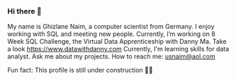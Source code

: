 ### Hi there 👋
My name is Ghizlane Naim, a computer scientist from Germany. I enjoy working with SQL and meeting new people.
Currently, I’m working on 8 Week SQL Challenge, the Virtual Data Apprenticeship with Danny Ma. Take a look https://www.datawithdanny.com
 Currently, I'm learning skills for data analyst.
 Ask me about my projects. How to reach me: usnaim@aol.com
 
 Fun fact: This profile is still under construction :construction_worker_woman:




